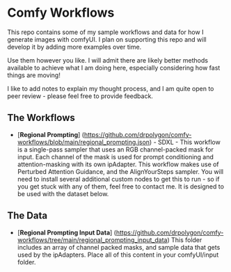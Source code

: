 # Comfy Workflows
This repo contains some of my sample workflows and data for how I generate images with comfyUI. I plan on supporting this repo and will develop it by adding more examples over time.

Use them however you like. I will admit there are likely better methods available to achieve what I am doing here, especially considering how fast things are moving!

I like to add notes to explain my thought process, and I am quite open to peer review - please feel free to provide feedback.

## The Workflows
- [**Regional Prompting**] (https://github.com/drpolygon/comfy-workflows/blob/main/regional_prompting.json) - SDXL - This workflow is a single-pass sampler that uses an RGB channel-packed mask for input. Each channel of the mask is used for prompt conditioning and attention-masking with its own ipAdapter. This workflow makes use of Perturbed Attention Guidance, and the AlignYourSteps sampler. You will need to install several additional custom nodes to get this to run - so if you get stuck with any of them, feel free to contact me. It is designed to be used with the dataset below.

## The Data
- [**Regional Prompting Input Data**] (https://github.com/drpolygon/comfy-workflows/tree/main/regional_prompting_input_data) This folder includes an array of channel packed masks, and sample data that gets used by the ipAdapters. Place all of this content in your comfyUI/input folder.
